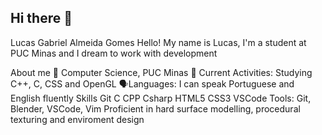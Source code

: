 ## Hi there 👋
Lucas Gabriel Almeida Gomes
Hello! My name is Lucas, I'm a student at PUC Minas and I dream to work with development 

About me
📖 Computer Science, PUC Minas
🌱 Current Activities: Studying C++, C, CSS and OpenGL
🗣️Languages: I can speak Portuguese and English fluently
Skills
Git C CPP Csharp HTML5 CSS3 VSCode
Tools: Git, Blender, VSCode, Vim
Proficient in hard surface modelling, procedural texturing and enviroment design
<!--
**Lugafe/Lugafe** is a ✨ _special_ ✨ repository because its `README.md` (this file) appears on your GitHub profile.

Here are some ideas to get you started:

- 🔭 I’m currently working on ...
- 🌱 I’m currently learning ...
- 👯 I’m looking to collaborate on ...
- 🤔 I’m looking for help with ...
- 💬 Ask me about ...
- 📫 How to reach me: ...
- 😄 Pronouns: ...
- ⚡ Fun fact: ...
-->
